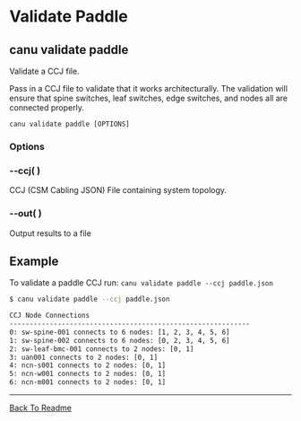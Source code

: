 # Validate Paddle

## canu validate paddle

Validate a CCJ file.

Pass in a CCJ file to validate that it works architecturally. The validation will ensure that spine switches,
leaf switches, edge switches, and nodes all are connected properly.

```shell
canu validate paddle [OPTIONS]
```

### Options


### --ccj( <ccj>)
CCJ (CSM Cabling JSON) File containing system topology.


### --out( <out>)
Output results to a file

## Example

To validate a paddle CCJ run: `canu validate paddle --ccj paddle.json`

```bash
$ canu validate paddle --ccj paddle.json

CCJ Node Connections
------------------------------------------------------------
0: sw-spine-001 connects to 6 nodes: [1, 2, 3, 4, 5, 6]
1: sw-spine-002 connects to 6 nodes: [0, 2, 3, 4, 5, 6]
2: sw-leaf-bmc-001 connects to 2 nodes: [0, 1]
3: uan001 connects to 2 nodes: [0, 1]
4: ncn-s001 connects to 2 nodes: [0, 1]
5: ncn-w001 connects to 2 nodes: [0, 1]
6: ncn-m001 connects to 2 nodes: [0, 1]

```


---

<a href="/readme.md">Back To Readme</a><br>
